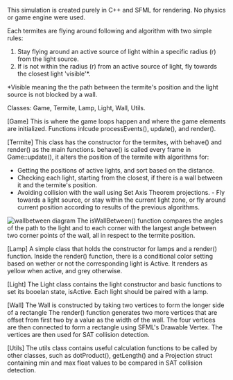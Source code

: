 This simulation is created purely in C++ and SFML for rendering. No physics or game engine were used.

Each termites are flying around following and algorithm with two simple rules:

1. Stay flying around an active source of light within a specific radius (r) from the light source.
2. If is not within the radius (r) from an active source of light, fly towards the closest light 'visible'*.

*Visible meaning the the path between the termite's position and the light source is not blocked by a wall.

Classes: Game, Termite, Lamp, Light, Wall, Utils.

[Game]
This is where the game loops happen and where the game elements are initialized.
Functions inlcude processEvents(), update(), and render().

[Termite]
This class has the constructor for the termites, with behave() and render() as the main functions.
behave() is called every frame in Game::update(), it alters the position of the termite with algorithms for:

- Getting the positions of active lights, and sort based on the distance.
- Checking each light, starting from the closest, if there is a wall between it and the termite's position.
- Avoiding collision with the wall using Set Axis Theorem projections. - Fly towards a light source, or stay within the current light zone, or fly around current position according to results of the previous algorithms.

<img class="mobileWid" src="/assets/wallbetween.png" alt="wallbetween diagram">
The isWallBetween() function compares the angles of the path to the light and to each corner with the largest angle between two corner points of the wall, all in respect to the termite position.

[Lamp]
A simple class that holds the constructor for lamps and a render() function.
Inside the render() function, there is a conditional color setting based on wether or not the corresponding light is Active. It renders as yellow when active, and grey otherwise.

[Light]
The Light class contains the light constructor and basic functions to set its booelan state, isActive. Each light should be paired with a lamp.

[Wall] The Wall is constructed by taking two vertices to form the longer side of a rectangle
The render() function generates two more vertices that are offset from first two by a value as the width of the wall.
The four vertices are then connected to form a rectangle using SFML's Drawable Vertex. The vertices are then used for SAT collision detection.

[Utils] The utils class contains useful calculation functions to be called by other classes, such as dotProduct(), getLength() and a Projection struct containing min and max float values to be compared in SAT collision detection.
